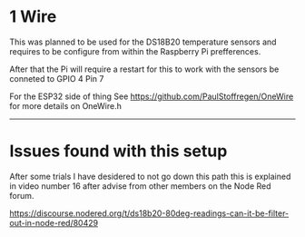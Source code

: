 # 1 Wire

This was planned to be used for the DS18B20 temperature sensors and requires to be configure from within the Raspberry Pi prefferences.

After that the Pi will require a restart for this to work with the sensors be conneted to GPIO 4 Pin 7

For the ESP32 side of thing See https://github.com/PaulStoffregen/OneWire for more details on OneWire.h

----

# Issues found with this setup

After some trials I have desidered to not go down this path this is explained in video number 16 after advise from other members on the Node Red forum.

https://discourse.nodered.org/t/ds18b20-80deg-readings-can-it-be-filter-out-in-node-red/80429
